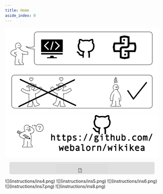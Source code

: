 ```yaml
---
title: Home
aside_index: 0
---
```


<div class="instructions" markdown="1">

![](instructions/ins1.png)
![](instructions/ins2.png)
![](instructions/ins3.png)
<div class="med_div">
    <iframe src="https://ghbtns.com/github-btn.html?user=webalorn&repo=wikikea&type=fork&count=true&size=large" frameborder="0" scrolling="0" width="170" height="30" title="GitHub"></iframe>
</div>
![](instructions/ins4.png)
![](instructions/ins5.png)
![](instructions/ins6.png)
![](instructions/ins7.png)
![](instructions/ins8.png)

</div>

<style>
.med_div {
    text-align: center;
    background: #e0e0e0;
    margin: 1em;
    padding-top: 0.5em;
    border-radius: 5px;
}
</style>